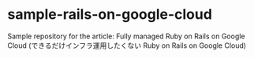 # sample-rails-on-google-cloud
Sample repository for the article: Fully managed Ruby on Rails on Google Cloud (できるだけインフラ運用したくない Ruby on Rails on Google Cloud)
